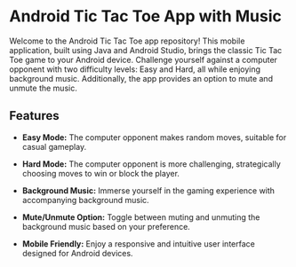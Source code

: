 # Android Tic Tac Toe App with Music

Welcome to the Android Tic Tac Toe app repository! This mobile application, built using Java and Android Studio, brings the classic Tic Tac Toe game to your Android device.
Challenge yourself against a computer opponent with two difficulty levels: Easy and Hard, all while enjoying background music. Additionally, the app provides an option to mute and unmute the music.

## Features

- **Easy Mode:** The computer opponent makes random moves, suitable for casual gameplay.
  
- **Hard Mode:** The computer opponent is more challenging, strategically choosing moves to win or block the player.

- **Background Music:** Immerse yourself in the gaming experience with accompanying background music.

- **Mute/Unmute Option:** Toggle between muting and unmuting the background music based on your preference.

- **Mobile Friendly:** Enjoy a responsive and intuitive user interface designed for Android devices.

